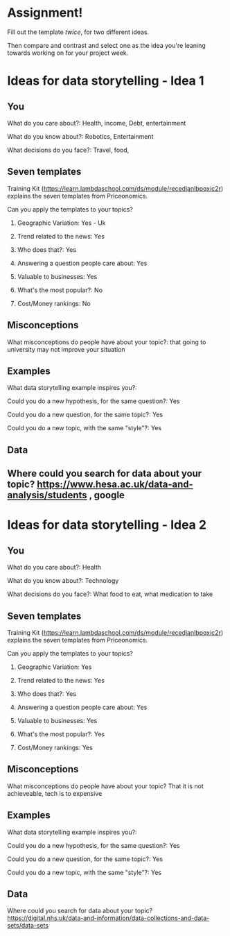 # Assignment!

Fill out the template *twice*, for two different ideas.

Then compare and contrast and select one as the idea you're leaning towards
working on for your project week.


# Ideas for data storytelling - Idea 1

## You

What do you care about?:
 Health, income, Debt, entertainment

What do you know about?:
 Robotics, Entertainment 


What decisions do you face?:
 Travel, food,

## Seven templates

Training Kit (https://learn.lambdaschool.com/ds/module/recedjanlbpqxic2r) explains the seven templates from Priceonomics.

Can you apply the templates to your topics? 

1. Geographic Variation:
 Yes - Uk

2. Trend related to the news:
 Yes

3. Who does that?:
 Yes


4. Answering a question people care about:
 Yes

5. Valuable to businesses:
 Yes


6. What's the most popular?:
 No


7. Cost/Money rankings:
 No


## Misconceptions

What misconceptions do people have about your topic?:
that going to university may not improve your situation 


## Examples

What data storytelling example inspires you?:


Could you do a new hypothesis, for the same question?:
 Yes

Could you do a new question, for the same topic?:
 Yes

Could you do a new topic, with the same "style"?:
 Yes

## Data

Where could you search for data about your topic?
https://www.hesa.ac.uk/data-and-analysis/students , google
---

# Ideas for data storytelling - Idea 2

## You

What do you care about?:
 Health

What do you know about?:
 Technology

What decisions do you face?:
 What food to eat, what medication to take 

## Seven templates

Training Kit (https://learn.lambdaschool.com/ds/module/recedjanlbpqxic2r) explains the seven templates from Priceonomics.

Can you apply the templates to your topics? 

1. Geographic Variation:
 Yes

2. Trend related to the news:
 Yes

3. Who does that?:
 Yes


4. Answering a question people care about:
 Yes


5. Valuable to businesses:
 Yes


6. What's the most popular?:
 Yes


7. Cost/Money rankings:
 Yes


## Misconceptions

What misconceptions do people have about your topic?
That  it is not achieveable, tech is to expensive

## Examples

What data storytelling example inspires you?:


Could you do a new hypothesis, for the same question?:
 Yes

Could you do a new question, for the same topic?:
 Yes

Could you do a new topic, with the same "style"?:
 Yes

## Data

Where could you search for data about your topic?
https://digital.nhs.uk/data-and-information/data-collections-and-data-sets/data-sets
